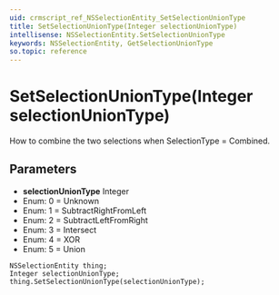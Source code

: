 ```yaml
---
uid: crmscript_ref_NSSelectionEntity_SetSelectionUnionType
title: SetSelectionUnionType(Integer selectionUnionType)
intellisense: NSSelectionEntity.SetSelectionUnionType
keywords: NSSelectionEntity, GetSelectionUnionType
so.topic: reference
---
```


# SetSelectionUnionType(Integer selectionUnionType)

How to combine the two selections when SelectionType = Combined.

## Parameters

* **selectionUnionType** Integer
* Enum: 0 = Unknown
* Enum: 1 = SubtractRightFromLeft
* Enum: 2 = SubtractLeftFromRight
* Enum: 3 = Intersect
* Enum: 4 = XOR
* Enum: 5 = Union

```crmscript
NSSelectionEntity thing;
Integer selectionUnionType;
thing.SetSelectionUnionType(selectionUnionType);
```

